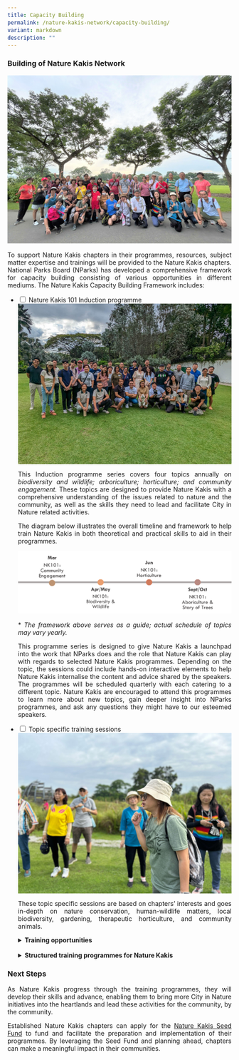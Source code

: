 ```yaml
---
title: Capacity Building
permalink: /nature-kakis-network/capacity-building/
variant: markdown
description: ""
---
```

<style>
a[target="_blank"]:after {
	content: none;
	margin: 0 3px 0 5px;
  }
	
details {
	cursor: pointer;
	}
    
details > summary {
	text-indent: -22px;
	margin-left: 22px;
	}

details > p {
	margin-left: 22px;
	}
</style>

<section>
	<h3>Building of Nature Kakis Network</h3>
		<img alt="" src="/images/DIY%20Nature%20walks/IMG_20231127_130858_398__2_.JPG">
		<p align="justify">To support Nature Kakis chapters in their programmes, resources, subject matter expertise and trainings will be provided to the Nature Kakis chapters. National Parks Board (NParks) has developed a comprehensive framework for capacity building consisting of various opportunities in different mediums. The Nature Kakis Capacity Building Framework includes:</p>
</section>
	
<ul class="jekyllcodex_accordion">
	<li><input type="checkbox" id="accordion1">
		<label for="accordion1">Nature Kakis 101 Induction programme</label><div>
			<img align="top" src="/images/Groups Networking Engagement/Networking__1__Resized_2.jpg">
			<p align="justify">This Induction programme series covers four topics annually on <em>biodiversity and wildlife; arboriculture; horticulture; and community engagement.</em> These topics are designed to provide Nature Kakis with a comprehensive understanding of the issues related to nature and the community, as well as the skills they need to lead and facilitate City in Nature related activities.</p>
			<p align="justify">The diagram below illustrates the overall timeline and framework to help train Nature Kakis in both theoretical and practical skills to aid in their programmes.</p>
			<img src="/images/timelinenkind.png">
			<p align="justify">* <em>The framework above serves as a guide; actual schedule of topics may vary yearly.</em></p>
			<p align="justify">This programme series is designed to give Nature Kakis a launchpad into the work that NParks does and the role that Nature Kakis can play with regards to selected Nature Kakis programmes. Depending on the topic, the sessions could include hands-on interactive elements to help Nature Kakis internalise the content and advice shared by the speakers. The programmes will be scheduled quarterly with each catering to a different topic. Nature Kakis are encouraged to attend this programmes to learn more about new topics, gain deeper insight into NParks programmes, and ask any questions they might have to our esteemed speakers.</p>
	</div></li>
	<li><input type="checkbox" id="accordion2">
		<label for="accordion2">Topic specific training sessions</label><div>
			<img align="top" src="/images/DIY%20Nature%20walks/IMG_20231127_131148_914.JPG">
			<p align="justify">These topic specific sessions are based on chapters’ interests and goes in-depth on nature conservation, human-wildlife matters, local biodiversity, gardening, therapeutic horticulture, and community animals.</p>
			<details>
				<summary><strong>Training opportunities</strong></summary>
				<p align="justify">Nature Kakis will receive hands-on training in event planning and facilitation, and the opportunity to work with experienced experts and community leaders to learn from each other. Chapters may also learn more about engaging their community through targeted trainings sessions with subject experts. The training sessions will be arranged after the expression of interest by the chapters.</p>
				<img style="margin-left: 22px; width:97%; height: auto" src="/images/DIY Nature walks/GuideFacilitation_ChekJawa_20230805__1__Resized.jpg">
			</details>
			<br>
			<details>
				<summary><strong>Structured training programmes for Nature Kakis</strong></summary>
				<p align="justify">This suite of training opportunities is designed by the various NParks divisions specifically for the Nature Kakis network, serving to equip Nature Kakis practical skills and deeper knowledge of specific programmes.</p>
				<p align="justify">All trainings provided by NParks are for the purpose of enabling Nature Kakis to conduct self-run activities when they are capable to do so. As such, Nature Kakis chapters are encouraged to conduct nature activities for their community after being equipped during the trainings.</p>
				<p align="justify">See below for the Nature Kakis programmes with a brief overview of the activity.</p>
				<table style="margin-left: 22px; width:97%">
					<tbody>
						<tr>
							<td rowspan="1" colspan="1"><p><strong>Activity</strong></p></td>
							<td rowspan="1" colspan="1"><p align="justify"><strong>What can Nature Kakis do?</strong></p></td>
						</tr>
						<tr>
							<td rowspan="1" colspan="1"><p align="justify"><strong>DIY Nature Walks</strong></p></td>
							<td rowspan="1" colspan="1"><p align="justify">Participate in organised training walks to learn how to be a better Nature Guide. Certain exciting venues such as Pulau Ubin and our Nature Reserves may be featured.</p></td>
						</tr>
						<tr>
							<td rowspan="1" colspan="1"><p align="justify"><strong>Community Animals</strong></p></td>
							<td rowspan="1" colspan="1"><p align="justify">Participate in a training programme with the Animal Veterinary Service at NParks to learn more about issues surrounding community animals and pets in Singapore and be equipped with skills to help address them.</p></td>
						</tr>
						<tr>
							<td rowspan="1" colspan="1"><p><strong>Biodiversity and Wildlife</strong></p></td>
							<td rowspan="1" colspan="1"><p align="justify">Participate in training to learn how to facilitate such citizen science activities.</p></td>
						</tr>
						<tr>
							<td rowspan="1" colspan="1"><p align="justify"><strong>OneMillionTrees Movement</strong></p></td>
							<td rowspan="1" colspan="1"><p align="justify">Participate in the training programme to become an OneMillionTrees facilitator to run tree planting activities within the community</p></td>
						</tr>
					</tbody>
				</table>
				<p><em>* The duration and contents of the training programmes will be customized according to the needs each chapter.</em></p>
				<img style="margin-left: 22px; width:97%; height: auto" src="/images/Groups Networking Engagement/networkingtalk.jpg">
			</details>
	</div></li>
</ul>

<section>
	<h3>Next Steps</h3>
		<p align="justify">As Nature Kakis progress through the training programmes, they will develop their skills and advance, enabling them to bring more City in Nature initiatives into the heartlands and lead these activities for the community, by the community.</p>
		<p align="justify">Established Nature Kakis chapters can apply for the <a href="/seed-fund/about/" rel="noopener noreferrer nofollow" target="_blank">Nature Kakis Seed Fund</a> to fund and facilitate the preparation and implementation of their programmes. By leveraging the Seed Fund and planning ahead, chapters can make a meaningful impact in their communities.</p>
</section>